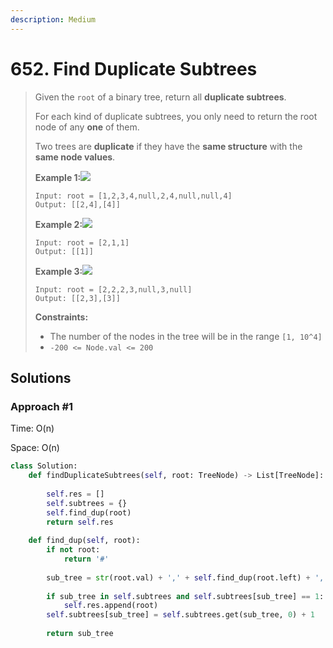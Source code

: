 ```yaml
---
description: Medium
---
```


# 652. Find Duplicate Subtrees

> Given the `root` of a binary tree, return all **duplicate subtrees**.
>
> For each kind of duplicate subtrees, you only need to return the root node of any **one** of them.
>
> Two trees are **duplicate** if they have the **same structure** with the **same node values**.
>
> **Example 1:**![](https://assets.leetcode.com/uploads/2020/08/16/e1.jpg)
>
> ```text
> Input: root = [1,2,3,4,null,2,4,null,null,4]
> Output: [[2,4],[4]]
> ```
>
> **Example 2:**![](https://assets.leetcode.com/uploads/2020/08/16/e2.jpg)
>
> ```text
> Input: root = [2,1,1]
> Output: [[1]]
> ```
>
> **Example 3:**![](https://assets.leetcode.com/uploads/2020/08/16/e33.jpg)
>
> ```text
> Input: root = [2,2,2,3,null,3,null]
> Output: [[2,3],[3]]
> ```
>
> **Constraints:**
>
> * The number of the nodes in the tree will be in the range `[1, 10^4]`
> * `-200 <= Node.val <= 200`

## Solutions

### Approach \#1

Time: O\(n\)

Space: O\(n\)

```python
class Solution:
    def findDuplicateSubtrees(self, root: TreeNode) -> List[TreeNode]:
        
        self.res = []
        self.subtrees = {}
        self.find_dup(root)
        return self.res
        
    def find_dup(self, root):
        if not root:
            return '#'
        
        sub_tree = str(root.val) + ',' + self.find_dup(root.left) + ',' + self.find_dup(root.right)
        
        if sub_tree in self.subtrees and self.subtrees[sub_tree] == 1:
            self.res.append(root)
        self.subtrees[sub_tree] = self.subtrees.get(sub_tree, 0) + 1
        
        return sub_tree
```

